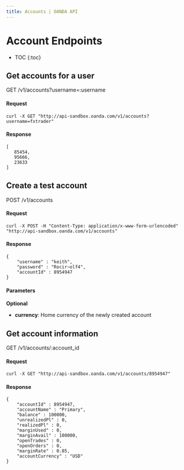 ```yaml
---
title: Accounts | OANDA API
---
```


# Account Endpoints

* TOC
{:toc}

## Get accounts for a user

GET /v1/accounts?username=:username

#### Request
    curl -X GET "http://api-sandbox.oanda.com/v1/accounts?username=fxtrader"

#### Response
    [
       85454,
       95666,
       23633
    ]

## Create a test account

POST /v1/accounts

#### Request
    curl -X POST -H "Content-Type: application/x-www-form-urlencoded" "http://api-sandbox.oanda.com/v1/accounts"

#### Response
    {
        "username" : "keith",
        "password" : "Rocir~olf4",
        "accountId" : 8954947
    }

#### Parameters
**Optional**

* **currency**: Home currency of the newly created account

## Get account information
GET /v1/accounts/:account_id

#### Request
    curl -X GET "http://api-sandbox.oanda.com/v1/accounts/8954947"

#### Response
    {
        "accountId" : 8954947,
        "accountName" : "Primary",
        "balance" : 100000,
        "unrealizedPl" : 0,
        "realizedPl" : 0,
        "marginUsed" : 0,
        "marginAvail" : 100000,
        "openTrades" : 0,
        "openOrders" : 0,
        "marginRate" : 0.05,
        "accountCurrency" : "USD"
    }
